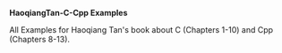 <b>HaoqiangTan-C-Cpp Examples</b>

All Examples for Haoqiang Tan's book about C (Chapters 1-10) and Cpp (Chapters 8-13). 
